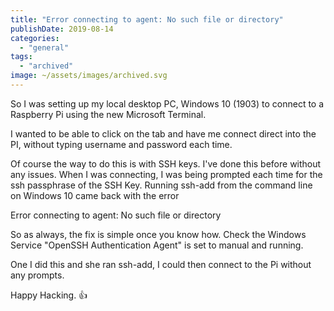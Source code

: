 ```yaml
---
title: "Error connecting to agent: No such file or directory"
publishDate: 2019-08-14
categories: 
  - "general"
tags:
  - "archived"
image: ~/assets/images/archived.svg
---
```


So I was setting up my local desktop PC, Windows 10 (1903) to connect to a Raspberry Pi using the new Microsoft Terminal.

I wanted to be able to click on the tab and have me connect direct into the PI, without typing username and password each time.

Of course the way to do this is with SSH keys. I've done this before without any issues. When I was connecting, I was being prompted each time for the ssh passphrase of the SSH Key. Running ssh-add from the command line on Windows 10 came back with the error

Error connecting to agent: No such file or directory

So as always, the fix is simple once you know how. Check the Windows Service "OpenSSH Authentication Agent" is set to manual and running.

One I did this and she ran ssh-add, I could then connect to the Pi without any prompts.

Happy Hacking. 👍
